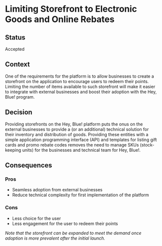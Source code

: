 # Limiting Storefront to Electronic Goods and Online Rebates

## Status
Accepted

## Context
One of the requirements for the platform is to allow businesses to create a storefront on the application to encourage users to redeem their points. Limiting the number of items available to such storefront will make it easier to integrate with external businesses and boost their adoption with the Hey, Blue! program.

## Decision
Providing storefronts on the Hey, Blue! platform puts the onus on the external businesses to provide a (or an additional) technical solution for their inventory and distribution of goods. Providing these entities with a simple application programming interface (API) and templates for listing gift cards and promo rebate codes removes the need to manage SKUs (stock-keeping units) for the businesses and technical team for Hey, Blue!.

## Consequences

### Pros
- Seamless adoption from external businesses
- Reduce technical complexity for first implementation of the platform

### Cons
- Less choice for the user
- Less engagement for the user to redeem their points

_Note that the storefront can be expanded to meet the demand once adoption is more prevalent after the initial launch._
